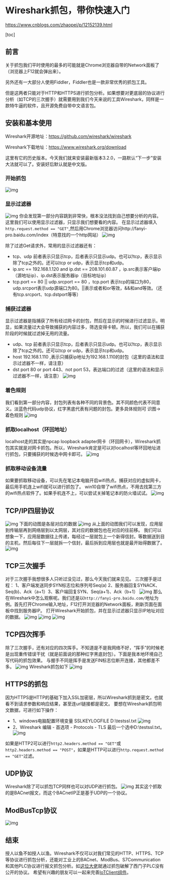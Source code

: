 # Wireshark抓包，带你快速入门

https://www.cnblogs.com/zhaopei/p/12152139.html

[toc]

## 前言

关于抓包我们平时使用的最多的可能就是Chrome浏览器自带的Network面板了（浏览器上F12就会弹出来）。

另外还有一大部分人使用Fiddler，Fiddler也是一款非常优秀的抓包工具。

但是这两者只能对于HTTP和HTTPS进行抓包分析。如果想要对更底层的协议进行分析（如TCP的三次握手）就需要用到我们今天来说的工具Wireshark，同样是一款特牛逼的软件，且开源免费自带中文语言包。

## 安装和基本使用

Wireshark开源地址：https://github.com/wireshark/wireshark

Wireshark下载地址：https://www.wireshark.org/download

这里有它的历史版本。今天我们就来安装最新版本3.2.0，一路默认“下一步”安装大法就可以了。安装好后默认就是中文版。

### 开始抓包

![img](https://img2018.cnblogs.com/blog/208266/202001/208266-20200103104604251-1377382924.png)

### 显示过滤器

![img](https://img2018.cnblogs.com/blog/208266/202001/208266-20200103110632715-2057081165.png)
你会发现第一部分内容跳到非常快，根本没法找到自己想要分析的内容。这里我们可以使用显示过滤器，只显示我们想要看的内容。
在显示过滤器填入`http.request.method == "GET"`,然后用Chrome浏览器访问http://fanyi-pro.baidu.com/index（特意找的一个http网站）
![img](https://img2018.cnblogs.com/blog/208266/202001/208266-20200103140704080-1068182466.png)

除了过滤Get请求外，常用的显示过滤器还有：

- tcp、udp 前者表示只显示tcp，后者表示只显示udp。也可以!tcp，表示显示除了tcp之外的。还可以tcp or udp，表示显示tcp和udp。
- ip.src == 192.168.1.120 and ip.dst == 208.101.60.87 ，ip.src表示客户端ip（源地址ip）、ip.dst表示服务器ip（目标地址ip）
- tcp.port == 80 || udp.srcport == 80 ，tcp.port 表示tcp的端口为80，udp.srcport表示udp源端口为80。||表示或者和or等效，&&和and等效。（还有tcp.srcport、tcp.dstport等等）

### 捕获过滤器

显示过滤器是指捕获了所有经过网卡的封包，然后在显示的时候进行过滤显示。明显，如果流量过大会导致捕获的内容过多，筛选变得卡顿。所以，我们可以在捕获阶段的时候就过滤掉无用的流量。

- udp、tcp 前者表示只显示tcp，后者表示只显示udp。也可以!tcp，表示显示除了tcp之外的。还可以tcp or udp，表示显示tcp和udp。
- host 192.168.1.110 ,表示只捕获ip地址为192.168.1.110的封包（这里的语法和显示过滤器不一样，请注意）
- dst port 80 or port 443、not port 53，表达端口的过滤（这里的语法和显示过滤器不一样，请注意）
  ![img](https://img2018.cnblogs.com/blog/208266/202001/208266-20200103143400934-1554783886.png)

### 着色规则

我们看到第一部分内容，封包列表有各种不同的背景色。其不同颜色代表不同意义。淡蓝色代码udp协议，红字黑底代表有问题的封包。更多具体规则可 识图->着色规则
![img](https://img2018.cnblogs.com/blog/208266/202001/208266-20200103144200741-1661435758.png)

### 抓取localhost（环回地址）

localhost走的其实是npcap loopback adapter网卡（环回网卡），Wireshark抓包其实就是对网卡抓包。所以，Wireshark肯定是可以对localhost等环回地址进行抓包，只要捕获的时候选中网卡即可。
![img](https://img2018.cnblogs.com/blog/208266/202001/208266-20200107080901359-2072231286.png)

### 抓取移动设备流量

如果要抓取移动设备，可以先在笔记本电脑开启wifi热点。捕获对应的虚拟网卡，最后用手机连上wifi就可以进行抓包了。
win10自带了wifi热点，不用去找第三方的wifi热点软件了。如果手机连不上，可以尝试关掉笔记本的防火墙试试。
![img](https://img2018.cnblogs.com/blog/208266/202001/208266-20200107081212797-1589823091.png)

## TCP/IP四层协议

![img](https://img2018.cnblogs.com/blog/208266/202001/208266-20200103174503837-1341454628.png)
下面的动图是各层对应的数据
![img](https://img2018.cnblogs.com/blog/208266/202001/208266-20200103174941642-1425266745.gif)
从上面的动图我们可以发现，应用层到传输层再到网络层到以太网层，其对应的数据包也在对应的往前移。
我们可以想象一下，应用层数据往上传递，每经过一层就包上一个新得信封。等数据送到目的主机，然后每往下一层就拆一个信封，最后拆到应用层也就是最开始得数据了。
![img](https://img2018.cnblogs.com/blog/208266/202001/208266-20200104153052146-504489755.png)

## TCP三次握手

对于三次握手我想很多人只听过没见过，那么今天我们就来见见。
三次握手是过程： 1、客户端发送同步SYN标志位和序列号Seq(a) 2、服务器回复SYNACK、Seq(b)、Ack（a+1）3、客户端回复SYN、Seq(a+1)、Ack（b+1）
![img](https://img2018.cnblogs.com/blog/208266/202001/208266-20200104165827834-596000272.png)
那么在Wireshark中怎么观察呢。我们还是以`http://fanyi-pro.baidu.com/`地址为例。首先打开Chrome输入地址，F12打开浏览器的Network面板，刷新页面在面板中找到服务器IP。 打开Wireshark开始抓包，并在显示过滤器只显示IP地址对应的数据。
![img](https://img2018.cnblogs.com/blog/208266/202001/208266-20200104202428333-156570861.png)
![img](https://img2018.cnblogs.com/blog/208266/202001/208266-20200104203316667-296804111.png)
![img](https://img2018.cnblogs.com/blog/208266/202001/208266-20200104203605716-1443585935.png)

## TCP四次挥手

除了三次握手，还有对应的四次挥手。不知道是不是我网络不好，“挥手”的时候老是出现重传错误干扰（就是前面说的那种红字黑底封包）。下面是我本地环境自己写代码的抓包效果。
与握手不同是挥手是发送FIN标志位断开连接，其他都差不多。
![img](https://img2018.cnblogs.com/blog/208266/202001/208266-20200105104511852-1476737313.png)
Wireshark抓包如下
![img](https://img2018.cnblogs.com/blog/208266/202001/208266-20200105104659266-1789245957.png)

## HTTPS的抓包

因为HTTPS是HTTP的基础下加入SSL加密层，所以Wireshark抓到是密文。也就看不到请求参数和响应结果，甚至连url链接都是密文。
要想在Wireshark抓包明文数据，可进行如下操作：

- 1、windows电脑配置环境变量 SSLKEYLOGFILE D:\testssl.txt
  ![img](https://img2018.cnblogs.com/blog/208266/202001/208266-20200106182640317-1358797336.png)
- 2、Wireshark 编辑 - 首选项 - Protocols - TLS 最后一个选中D:\testssl.txt。
  ![img](https://img2018.cnblogs.com/blog/208266/202001/208266-20200106182753816-1104721539.png)

如果是HTTP2可以进行`http2.headers.method == "GET"`或`http2.headers.method == "POST"`，如果是HTTP可以进行`http.request.method == "GET"`过滤。

## UDP协议

Wireshark除了可以抓包TCP同样也可以对UDP进行抓包。
![img](https://img2018.cnblogs.com/blog/208266/202001/208266-20200104204528014-1341468019.png)
其实这个抓取的是BACnet报文，而这个BACnetIP正是基于UDP的一个协议。

## ModBusTcp协议

![img](https://img2018.cnblogs.com/blog/208266/202001/208266-20200104205313743-1103426576.png)

## 结束

授人以鱼不如授人以渔。Wireshark不仅可以对我们常见的HTTP、HTTPS、TCP等协议进行抓包分析，还能对工业上的BACnet、ModBus、S7Communication和其他PLC协议进行报文抓包分析。如[这位大佬](https://m.baidu.com/mip/c/www.360doc.cn/mip/763580999.html)就通过抓包破解了西门子PLC没有公开的协议。
希望有兴趣的朋友可以一起来完善[IoTClient组件](https://github.com/zhaopeiym/IoTClient)。